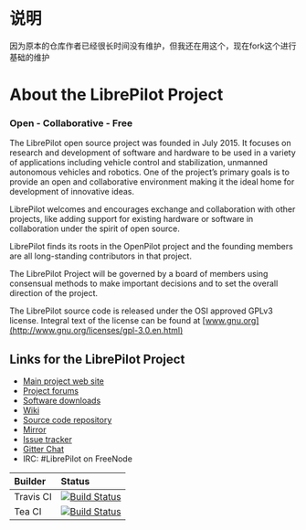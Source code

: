 # 说明
因为原本的仓库作者已经很长时间没有维护，但我还在用这个，现在fork这个进行基础的维护


About the LibrePilot Project
============================

### Open - Collaborative - Free

The LibrePilot open source project was founded in July 2015. It focuses on
research and development of software and hardware to be used in a variety of
applications including vehicle control and stabilization, unmanned autonomous
vehicles and robotics. One of the project’s primary goals is to provide an open
and collaborative environment making it the ideal home for development of
innovative ideas.

LibrePilot welcomes and encourages exchange and collaboration with other
projects, like adding support for existing hardware or software in
collaboration under the spirit of open source.

LibrePilot finds its roots in the OpenPilot project and the founding members
are all long-standing contributors in that project.

The LibrePilot Project will be governed by a board of members using consensual
methods to make important decisions and to set the overall direction of the
project.

The LibrePilot source code is released under the OSI approved GPLv3 license.
Integral text of the license can be found at [www.gnu.org](http://www.gnu.org/licenses/gpl-3.0.en.html)


Links for the LibrePilot Project
--------------------------------

- [Main project web site](https://www.librepilot.org)
- [Project forums](https://forum.librepilot.org)
- [Software downloads](https://librepilot.atlassian.net/wiki/display/LPDOC/Downloads)
- [Wiki](https://librepilot.atlassian.net/wiki/display/LPDOC/Welcome)
- [Source code repository](https://bitbucket.org/librepilot)
- [Mirror](https://github.com/librepilot)
- [Issue tracker](https://librepilot.atlassian.net)
- [Gitter Chat](https://gitter.im/librepilot/LibrePilot)
- IRC: #LibrePilot on FreeNode


| Builder      | Status        |
|:-------------|:--------------|
| Travis CI    |[![Build Status](https://travis-ci.org/librepilot/LibrePilot.svg?branch=next)](https://travis-ci.org/librepilot/LibrePilot)|
| Tea CI       |[![Build Status](https://tea-ci.org/api/badges/librepilot/LibrePilot/status.svg?branch=next)](https://tea-ci.org/librepilot/LibrePilot)|
